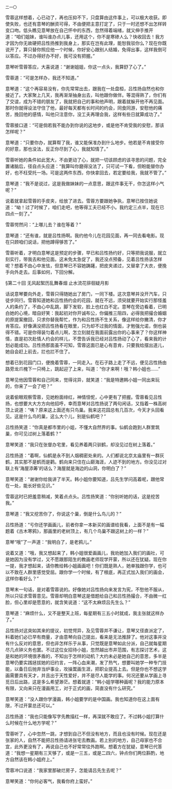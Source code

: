     二一〇 

   雪蓉这样想着，心已动了，再也压抑不下，只盘算由这件事上，可以极大收获。即使失败，也还有意琴的酬资可得，不由便把主意打定了，只于一时还想不出怎样转变口吻。低头瞧见意琴放在自己怀中的东西，忽然得着端绪，就又伸手推开道：“咱们姐妹，谁叫谁办点儿事，还用这个，你不是寒碜人么？快收回去！我方才因为你无故硬把吕性扬推到我身上，那实在岂有此理，能恕我驳你么？现在你既说开了，算只替你照应他一个时候，你好安心跟别人结婚，免得出事，这样我倒可以答应。不过办得好办不好，我可没有把握。”

   意琴听雪蓉答应，大喜说道：“谢谢姐姐，你这一点头，我算舒了心了。”

   雪蓉道：“可是怎样办，我还不知道。”

   意琴道：“这个再容易没有，你先常常出去，跟我在一处盘桓，吕性扬自然也和你接近了。大家聚上几天，我再渐渐抽身出去，叫他跟你做伴。等混得熟了，你们有了交谊，成为不错的朋友了，我就把自己的事和他声明，跟着就躲开他不再见面。那时你就得设法守住了他，最好每天都有长时间的约会，同食同游，安慰他的痛苦，挽回他的感情，叫他只注意你，没工夫再理会我，这样有些日就算成功了。”

   雪蓉接口道：“可是倘若我不能办到你说的这地步，或是他不肯受我的安慰，那该怎样呢？”

   意琴道：“只要你办，就算帮了我，谁又能保准办到什么地步。他若是不肯接受你的好意，那也没法，反正你尽到了心，我就知情了。”

   雪蓉听她的条件如此宽大，不由更动了心，就把一切该顾虑的该寻思的问题，完全置诸脑后，径自点头应道：“我算叫你磨得没法了，只可试一下看，但盼能替你办好，也不枉受托一场。可是这两件东西，你快拿回去，若定要给我，我就不管了。”

   意琴道：“我不是说过，这是我做妹妹的一点意思，跟这件事无干，你怎这样小气呢？”

   说着就拿起雪蓉的手皮夹，给放了进去。雪蓉方要跟她争执，意琴已按住她说道：“呦！过了时候了，咱们走吧，他等得工夫已经不小。我约定三点半，现在已四点一刻了。”

   雪蓉愕然问：“上哪儿去？谁在等着？”

   意琴道：“还有谁，就是吕性扬啊。我约他今儿在花园见面，再一同去看电影。现在只顾咱们说话，把他蹲得够苦了。”

   雪蓉听着，才明白意琴这是预定的步骤，早已和吕性扬约好，只等把我说服，就立刻实行，带我去和他见面。这未免太急促了，我还没点预备，见着吕性扬该怎样呢？想着不由心中发怯，但意琴已不容她踌躇，把皮夹递过，又替拿了大衣，便挽手向外走去。后事如何，下回分解。

   §第二十回 无风起絮历乱舞春烟 止水流花徘徊疑月影

   话说意琴要向外走，雪蓉只得随她出了房门，一同下楼。这次意琴并没开汽车，只徒步同行。雪蓉知道她和吕性扬约会的花园，就在不远，须臾就要开始实行那怪羞人的条约了，不由心中乱跳，脚下发软，脸上也红白不定。意琴在旁边看着，已明白她的心境，暗自好笑：我起初对你开诚布公，你偏推三阻四，必得我把撮合婚姻的原提案撤回，只求你替我帮忙，作为和吕性扬不生关系，像这样给你撇清，你才肯答应。好像满没把吕性扬看在眼里，只为却不过我的情面，才勉强允诺，倒也装得不错。可是你得装匀着点儿啊，怎立刻就在我面前露出你的心事来了？你这样神情，直是初次赴情人约会的样儿，不啻告诉我已经对吕性扬动了心了，看来我的计划必能成功。吕性扬那面虽不可知，雪蓉这面已是心有意肯，只要我给摆出道儿，她自会赶上前去，拦也拦不住了。

   想着已到花园门口，便挽着雪蓉，一同走入。在石子路上走了不远，便见吕性扬由路旁龙爪槐下一只椅上，跳起迎了上来，叫道：“你才来啊！哦？韩小姐也……”

   意琴见他因雪蓉和自己同来，觉得诧异，就笑道：“我是特邀韩小姐一同出来玩的，你来了一会了吧？”

   说着偷眼观察雪蓉，见她粉面绯红，神情忸怩，心中更有了把握。雪蓉看见吕性扬，也想要大大方方向他招呼，幸而意琴对吕性扬说了两句闲话，又指着一株高树顶上说道：“咦？原来这上面还有只鸟巢。我来这花园总有几百次，今天才头回看见。这是什么鸟的巢，这么大个儿，别是仙鹤吧？”

   吕性扬笑道：“你真是都市里的小姐，不懂大自然界的事。仙鹤会跑到人群里筑巢，你可见过树上落着鹤？”

   意琴笑道：“我只在张督办宅里，看见养着两只驯鹤，却没见过在树上落着。”

   吕性扬道：“着啊，仙鹤是永不到人烟稠密处来的。人们都说北京太庙里有一群灰鹤，其实那不是鹤而是鹳。鹤向来只住在山巅海涯，人迹不到的地方。你没见过对联上有‘海屋添筹’的话么？海屋就是海边的山洞，你明白了？”

   意琴笑道：“谢谢你给我讲了半天。韩小姐你要知道，吕先生学问高着呢，跟他常在一处，能长好些见识。”

   雪蓉这时已把羞意稍减，笑着点点头。吕性扬笑道：“你别听她的话，这是挖苦我。”

   意琴道：“我又挖苦你了，你说这个巢，倒是什么鸟儿的？”

   吕性扬道：“亏你还学画画儿，前者你拿一本新买的画谱给我看，上面不是有一幅题着《古木寒鸦》，那画里的老树顶上，有几个鸟巢不跟这树上的一样？”

   意琴“哦”了一声道：“我明白了，是老鸦儿。”

   说着又道：“哦，我又想起来了，韩小姐很爱画画儿，我劝她加入我们的画社，可是她因为没有学过，又不愿跟那陌生的教画老师现学开蒙，所以还在犹疑。现在你一提，我才想起来，请你教给韩小姐画画吧！你们既是熟人，她单独跟你学，也可以不致在人群里感觉受屈。跟你学一个时候，有了根底，再正式加入我们的画会，这样你看好么？”

   意琴末一句话，是对着雪蓉说的。好像她对吕性扬向来发言为宪，不愁他不服从，所以只征求雪蓉意见。雪蓉却明白意琴这是借题给自己和吕性扬撮合，不由微一红脸，但心里却是愿意的，就含笑说道：“这不太麻烦吕先生么？”

   意琴道：“麻烦什么，又不是整天上班，每星期有三五小时就成，我主张就这样办了。”

   吕性扬对这突如其来的提议，初觉愕异，及见雪蓉并不谦让，意琴又径直派定了，料着她们必已早有商量，才由意琴向自己提出，看来是无法推辞了。他对这事并没有什么反对的意思，但也非怎样乐于从事，只觉既是意琴如此分派，自己就每星期尽几点钟义务也罢。不过这位女招待小姐，忽然越出市井范围，有志探讨艺术，这是和她的环境很矛盾的，不知出于怎样的动机？大约未必是她自己的意思，多半是意琴仍要实践拯拔她的旧约言，一阵心血来潮，发了热气，想要叫她学一种专门技能，以备日后抛弃当炉事业，攻操鬻画生涯，把职业提高上去。但是你也不想这学画需要具有天才，并且出于天性爱好，并不是尽人能学的事。何况还要从学画上寻觅日后出路，这是多么希望渺茫。想着就道：“韩小姐学哪种画呢？我的能力原本有限，又向来只在漫画用工，对于正式的画，简直没有什么研究。”

   意琴笑道：“没人跟你学漫画，韩小姐要学的是中国画。我也知道你在这上面有限，不过开蒙总还可以。”

   吕性扬道：“我也只能像写字先教描红一样，再深就不敢应了。不过韩小姐打算什么时候在什么地方学呢？”

   雪蓉听了，心中忽然一跳，才想到自己不但没有地方，而且也没有时候。现在还是张家的人，自然不能把吕性扬请进张宅去教画。若上别的地方，自己母家也不合宜，此外更没有了，再说自己也不好常常往外跑啊。想着方在犹疑，意琴已代答道：“我想一星期有三天够了，或是一三五，或是二四六，钟点你们两位斟酌，地方自然该在韩小姐府上。”

   雪蓉冲口说道：“我家里那破烂房子，怎能请吕先生去呢？”

   意琴笑道：“你何必客气，我看你府上蛮好。”

